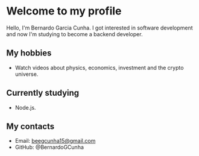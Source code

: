 # Welcome to my profile

Hello, I'm Bernardo Garcia Cunha. I got interested in software development and now I'm studying to become a backend developer.

## My hobbies

- Watch videos about physics, economics, investment and the crypto universe.

## Currently studying

- Node.js.

## My contacts

- Email: beegcunha15@gmail.com
- GitHub: @BernardoGCunha
